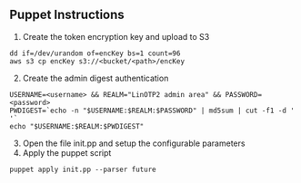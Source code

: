## Puppet Instructions
1. Create the token encryption key and upload to S3
```
dd if=/dev/urandom of=encKey bs=1 count=96
aws s3 cp encKey s3://<bucket/<path>/encKey
```
2. Create the admin digest authentication
```
USERNAME=<username> && REALM="LinOTP2 admin area" && PASSWORD=<password>
PWDIGEST=`echo -n "$USERNAME:$REALM:$PASSWORD" | md5sum | cut -f1 -d ' '`
echo "$USERNAME:$REALM:$PWDIGEST"
```
3. Open the file init.pp and setup the configurable parameters
3. Apply the puppet script
```
puppet apply init.pp --parser future
```
